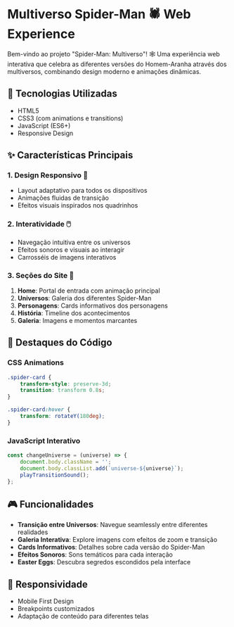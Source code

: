 # Multiverso Spider-Man 🕷️  Web Experience

Bem-vindo ao projeto "Spider-Man: Multiverso"! 🕸️ Uma experiência web interativa que celebra as diferentes versões do Homem-Aranha através dos multiversos, combinando design moderno e animações dinâmicas.

## 🚀 Tecnologias Utilizadas
- HTML5
- CSS3 (com animations e transitions)
- JavaScript (ES6+)
- Responsive Design

## ✨ Características Principais

### 1. Design Responsivo 🎨
- Layout adaptativo para todos os dispositivos
- Animações fluidas de transição
- Efeitos visuais inspirados nos quadrinhos

### 2. Interatividade 🖱️
- Navegação intuitiva entre os universos
- Efeitos sonoros e visuais ao interagir
- Carrosséis de imagens interativos

### 3. Seções do Site 🌟
1. **Home**: Portal de entrada com animação principal
2. **Universos**: Galeria dos diferentes Spider-Man
3. **Personagens**: Cards informativos dos personagens
4. **História**: Timeline dos acontecimentos
5. **Galeria**: Imagens e momentos marcantes

## 🎯 Destaques do Código

### CSS Animations
```css
.spider-card {
    transform-style: preserve-3d;
    transition: transform 0.8s;
}

.spider-card:hover {
    transform: rotateY(180deg);
}
```

### JavaScript Interativo
```javascript
const changeUniverse = (universe) => {
    document.body.className = '';
    document.body.classList.add(`universe-${universe}`);
    playTransitionSound();
};
```

## 🎮 Funcionalidades
- **Transição entre Universos**: Navegue seamlessly entre diferentes realidades
- **Galeria Interativa**: Explore imagens com efeitos de zoom e transição
- **Cards Informativos**: Detalhes sobre cada versão do Spider-Man
- **Efeitos Sonoros**: Sons temáticos para cada interação
- **Easter Eggs**: Descubra segredos escondidos pela interface

## 📱 Responsividade
- Mobile First Design
- Breakpoints customizados
- Adaptação de conteúdo para diferentes telas